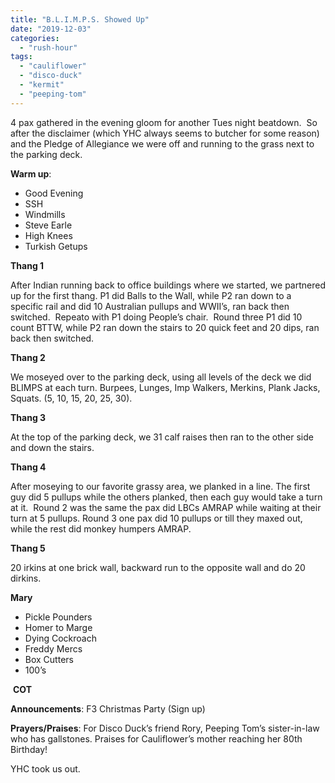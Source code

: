```yaml
---
title: "B.L.I.M.P.S. Showed Up"
date: "2019-12-03"
categories: 
  - "rush-hour"
tags: 
  - "cauliflower"
  - "disco-duck"
  - "kermit"
  - "peeping-tom"
---
```


4 pax gathered in the evening gloom for another Tues night beatdown.  So after the disclaimer (which YHC always seems to butcher for some reason) and the Pledge of Allegiance we were off and running to the grass next to the parking deck.

**Warm up**:

- Good Evening
- SSH
- Windmills
- Steve Earle
- High Knees
- Turkish Getups

**Thang 1**

After Indian running back to office buildings where we started, we partnered up for the first thang. P1 did Balls to the Wall, while P2 ran down to a specific rail and did 10 Australian pullups and WWII’s, ran back then switched.  Repeato with P1 doing People’s chair.  Round three P1 did 10 count BTTW, while P2 ran down the stairs to 20 quick feet and 20 dips, ran back then switched.

**Thang 2**

We moseyed over to the parking deck, using all levels of the deck we did BLIMPS at each turn. Burpees, Lunges, Imp Walkers, Merkins, Plank Jacks, Squats. (5, 10, 15, 20, 25, 30).

**Thang 3**

At the top of the parking deck, we 31 calf raises then ran to the other side and down the stairs.

**Thang 4**

After moseying to our favorite grassy area, we planked in a line. The first guy did 5 pullups while the others planked, then each guy would take a turn at it.  Round 2 was the same the pax did LBCs AMRAP while waiting at their turn at 5 pullups. Round 3 one pax did 10 pullups or till they maxed out, while the rest did monkey humpers AMRAP.

**Thang 5**

20 irkins at one brick wall, backward run to the opposite wall and do 20 dirkins.

**Mary**

- Pickle Pounders
- Homer to Marge
- Dying Cockroach
- Freddy Mercs
- Box Cutters
- 100’s

 **COT**

**Announcements**: F3 Christmas Party (Sign up)

**Prayers/Praises**: For Disco Duck’s friend Rory, Peeping Tom’s sister-in-law who has gallstones. Praises for Cauliflower’s mother reaching her 80th Birthday!

YHC took us out.
